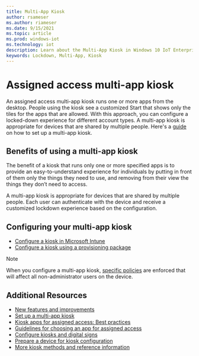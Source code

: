 ```yaml
---
title: Multi-App Kiosk
author: rsameser
ms.author: riameser
ms.date: 9/15/2021
ms.topic: article
ms.prod: windows-iot
ms.technology: iot
description: Learn about the Multi-App Kiosk in Windows 10 IoT Enterprise.
keywords: Lockdown, Multi-App, Kiosk
---
```


# Assigned access multi-app kiosk
An assigned access multi-app kiosk runs one or more apps from the desktop. People using the kiosk see a customized Start that shows only the tiles for the apps that are allowed. With this approach, you can configure a locked-down experience for different account types. A multi-app kiosk is appropriate for devices that are shared by multiple people. Here's a [guide](/windows/configuration/lock-down-windows-10-to-specific-apps) on how to set up a multi-app kiosk.

## Benefits of using a multi-app kiosk
The benefit of a kiosk that runs only one or more specified apps is to provide an easy-to-understand experience for individuals by putting in front of them only the things they need to use, and removing from their view the things they don’t need to access.

A multi-app kiosk is appropriate for devices that are shared by multiple people. Each user can authenticate with the device and receive a customized lockdown experience based on the configuration.

## Configuring your multi-app kiosk
* [Configure a kiosk in Microsoft Intune](/windows/configuration/lock-down-windows-10-to-specific-apps#configure-a-kiosk-in-microsoft-intune)
* [Configure a kiosk using a provisioning package](/windows/configuration/lock-down-windows-10-to-specific-apps#configure-a-kiosk-using-a-provisioning-package)

> [!NOTE]
>
> When you configure a multi-app kiosk, [specific policies](/windows/configuration/kiosk-policies) are enforced that will affect all non-administrator users on the device.

## Additional Resources
* [New features and improvements](/windows/configuration/lock-down-windows-10-to-specific-apps)
* [Set up a multi-app kiosk](/windows/configuration/lock-down-windows-10-to-specific-apps)
* [Kiosk apps for assigned access: Best practices](/windows-hardware/drivers/partnerapps/create-a-kiosk-app-for-assigned-access)
* [Guidelines for choosing an app for assigned access](/windows/configuration/guidelines-for-assigned-access-app)
* [Configure kiosks and digital signs](/windows/configuration/kiosk-methods)
* [Prepare a device for kiosk configuration](/windows/configuration/kiosk-prepare)
* [More kiosk methods and reference information](/windows/configuration/kiosk-additional-reference)
